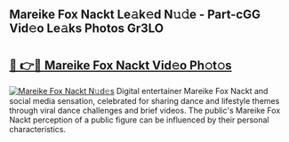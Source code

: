 ## Mareike Fox Nackt Le𝚊k𝚎d N𝚞𝚍e - Part-cGG Vid𝚎o Le𝚊ks Photos Gr3LO

# <h2><a href="http://fb2pug0.evod.top/?m=Mareike+Fox+Nackt">🔗 👉🔴 Mareike Fox Nackt Vid𝚎o Ph𝚘t𝚘s</a></h2>

[![Mareike Fox Nackt N𝚞d𝚎s](https://i.imgur.com/8V9OHl7.gif)](http://fb2pug0.evod.top/?m=Mareike+Fox+Nackt)
Digital entertainer Mareike Fox Nackt and social media sensation, celebrated for sharing dance and lifestyle themes through viral dance challenges and brief videos. The public's Mareike Fox Nackt perception of a public figure can be influenced by their personal characteristics. 
